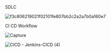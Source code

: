 SDLC

![f3c806219021f02101fe807bb2c2a2a7b0a160e7](https://github.com/sagarkulkarni1989/DevOps-Journey/assets/46215433/b5989e0e-e07d-45ef-863d-f8fb42edf960)

CI CD Workflow

![Capture](https://github.com/sagarkulkarni1989/DevOps-Journey/assets/46215433/c8cab200-ba2d-4d33-9823-a2ba6c01f54e)


![CICD - Jenkins-CICD (4)](https://github.com/sagarkulkarni1989/DevOps-Journey/assets/46215433/723d31f6-f8e3-4795-beeb-c9d6544420d9)




